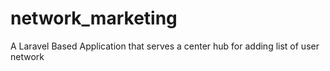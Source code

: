 # network_marketing
A Laravel Based Application that serves a center hub for adding list of user network
